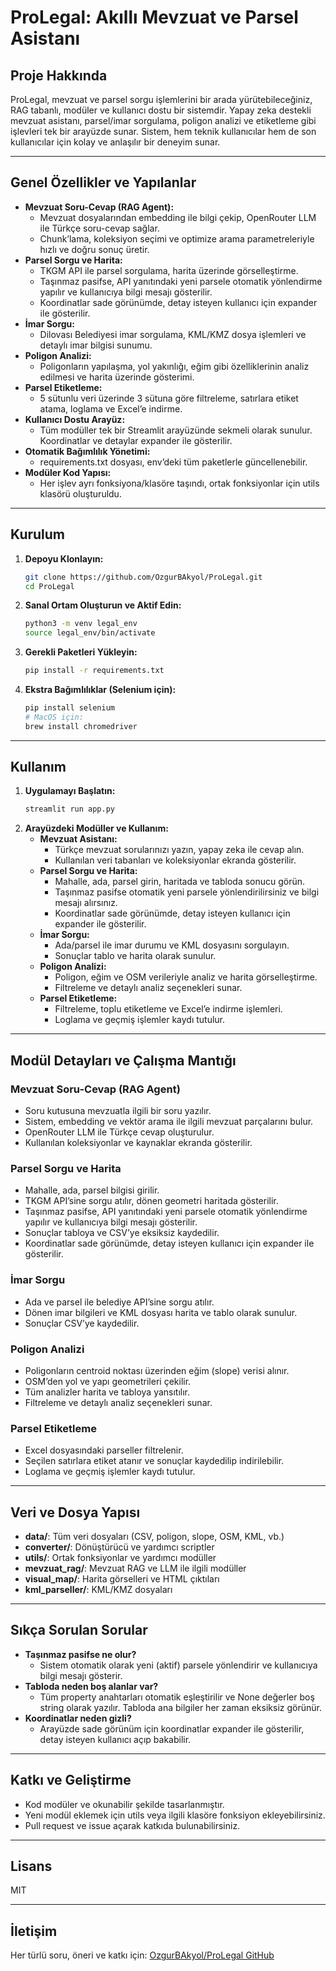 # ProLegal: Akıllı Mevzuat ve Parsel Asistanı

## Proje Hakkında
ProLegal, mevzuat ve parsel sorgu işlemlerini bir arada yürütebileceğiniz, RAG tabanlı, modüler ve kullanıcı dostu bir sistemdir. Yapay zeka destekli mevzuat asistanı, parsel/imar sorgulama, poligon analizi ve etiketleme gibi işlevleri tek bir arayüzde sunar. Sistem, hem teknik kullanıcılar hem de son kullanıcılar için kolay ve anlaşılır bir deneyim sunar.

---

## Genel Özellikler ve Yapılanlar
- **Mevzuat Soru-Cevap (RAG Agent):**
  - Mevzuat dosyalarından embedding ile bilgi çekip, OpenRouter LLM ile Türkçe soru-cevap sağlar.
  - Chunk’lama, koleksiyon seçimi ve optimize arama parametreleriyle hızlı ve doğru sonuç üretir.
- **Parsel Sorgu ve Harita:**
  - TKGM API ile parsel sorgulama, harita üzerinde görselleştirme.
  - Taşınmaz pasifse, API yanıtındaki yeni parsele otomatik yönlendirme yapılır ve kullanıcıya bilgi mesajı gösterilir.
  - Koordinatlar sade görünümde, detay isteyen kullanıcı için expander ile gösterilir.
- **İmar Sorgu:**
  - Dilovası Belediyesi imar sorgulama, KML/KMZ dosya işlemleri ve detaylı imar bilgisi sunumu.
- **Poligon Analizi:**
  - Poligonların yapılaşma, yol yakınlığı, eğim gibi özelliklerinin analiz edilmesi ve harita üzerinde gösterimi.
- **Parsel Etiketleme:**
  - 5 sütunlu veri üzerinde 3 sütuna göre filtreleme, satırlara etiket atama, loglama ve Excel’e indirme.
- **Kullanıcı Dostu Arayüz:**
  - Tüm modüller tek bir Streamlit arayüzünde sekmeli olarak sunulur. Koordinatlar ve detaylar expander ile gösterilir.
- **Otomatik Bağımlılık Yönetimi:**
  - requirements.txt dosyası, env’deki tüm paketlerle güncellenebilir.
- **Modüler Kod Yapısı:**
  - Her işlev ayrı fonksiyona/klasöre taşındı, ortak fonksiyonlar için utils klasörü oluşturuldu.

---

## Kurulum
1. **Depoyu Klonlayın:**
   ```bash
   git clone https://github.com/OzgurBAkyol/ProLegal.git
   cd ProLegal
   ```
2. **Sanal Ortam Oluşturun ve Aktif Edin:**
   ```bash
   python3 -m venv legal_env
   source legal_env/bin/activate
   ```
3. **Gerekli Paketleri Yükleyin:**
   ```bash
   pip install -r requirements.txt
   ```
4. **Ekstra Bağımlılıklar (Selenium için):**
   ```bash
   pip install selenium
   # MacOS için:
   brew install chromedriver
   ```

---

## Kullanım
1. **Uygulamayı Başlatın:**
   ```bash
   streamlit run app.py
   ```
2. **Arayüzdeki Modüller ve Kullanım:**
   - **Mevzuat Asistanı:**
     - Türkçe mevzuat sorularınızı yazın, yapay zeka ile cevap alın.
     - Kullanılan veri tabanları ve koleksiyonlar ekranda gösterilir.
   - **Parsel Sorgu ve Harita:**
     - Mahalle, ada, parsel girin, haritada ve tabloda sonucu görün.
     - Taşınmaz pasifse otomatik yeni parsele yönlendirilirsiniz ve bilgi mesajı alırsınız.
     - Koordinatlar sade görünümde, detay isteyen kullanıcı için expander ile gösterilir.
   - **İmar Sorgu:**
     - Ada/parsel ile imar durumu ve KML dosyasını sorgulayın.
     - Sonuçlar tablo ve harita olarak sunulur.
   - **Poligon Analizi:**
     - Poligon, eğim ve OSM verileriyle analiz ve harita görselleştirme.
     - Filtreleme ve detaylı analiz seçenekleri sunar.
   - **Parsel Etiketleme:**
     - Filtreleme, toplu etiketleme ve Excel’e indirme işlemleri.
     - Loglama ve geçmiş işlemler kaydı tutulur.

---

## Modül Detayları ve Çalışma Mantığı
### Mevzuat Soru-Cevap (RAG Agent)
- Soru kutusuna mevzuatla ilgili bir soru yazılır.
- Sistem, embedding ve vektör arama ile ilgili mevzuat parçalarını bulur.
- OpenRouter LLM ile Türkçe cevap oluşturulur.
- Kullanılan koleksiyonlar ve kaynaklar ekranda gösterilir.

### Parsel Sorgu ve Harita
- Mahalle, ada, parsel bilgisi girilir.
- TKGM API’sine sorgu atılır, dönen geometri haritada gösterilir.
- Taşınmaz pasifse, API yanıtındaki yeni parsele otomatik yönlendirme yapılır ve kullanıcıya bilgi mesajı gösterilir.
- Sonuçlar tabloya ve CSV’ye eksiksiz kaydedilir.
- Koordinatlar sade görünümde, detay isteyen kullanıcı için expander ile gösterilir.

### İmar Sorgu
- Ada ve parsel ile belediye API’sine sorgu atılır.
- Dönen imar bilgileri ve KML dosyası harita ve tablo olarak sunulur.
- Sonuçlar CSV’ye kaydedilir.

### Poligon Analizi
- Poligonların centroid noktası üzerinden eğim (slope) verisi alınır.
- OSM’den yol ve yapı geometrileri çekilir.
- Tüm analizler harita ve tabloya yansıtılır.
- Filtreleme ve detaylı analiz seçenekleri sunar.

### Parsel Etiketleme
- Excel dosyasındaki parseller filtrelenir.
- Seçilen satırlara etiket atanır ve sonuçlar kaydedilip indirilebilir.
- Loglama ve geçmiş işlemler kaydı tutulur.

---

## Veri ve Dosya Yapısı
- **data/**: Tüm veri dosyaları (CSV, poligon, slope, OSM, KML, vb.)
- **converter/**: Dönüştürücü ve yardımcı scriptler
- **utils/**: Ortak fonksiyonlar ve yardımcı modüller
- **mevzuat_rag/**: Mevzuat RAG ve LLM ile ilgili modüller
- **visual_map/**: Harita görselleri ve HTML çıktıları
- **kml_parseller/**: KML/KMZ dosyaları

---

## Sıkça Sorulan Sorular
- **Taşınmaz pasifse ne olur?**
  - Sistem otomatik olarak yeni (aktif) parsele yönlendirir ve kullanıcıya bilgi mesajı gösterir.
- **Tabloda neden boş alanlar var?**
  - Tüm property anahtarları otomatik eşleştirilir ve None değerler boş string olarak yazılır. Tabloda ana bilgiler her zaman eksiksiz görünür.
- **Koordinatlar neden gizli?**
  - Arayüzde sade görünüm için koordinatlar expander ile gösterilir, detay isteyen kullanıcı açıp bakabilir.

---

## Katkı ve Geliştirme
- Kod modüler ve okunabilir şekilde tasarlanmıştır.
- Yeni modül eklemek için utils veya ilgili klasöre fonksiyon ekleyebilirsiniz.
- Pull request ve issue açarak katkıda bulunabilirsiniz.

---

## Lisans
MIT

---

## İletişim
Her türlü soru, öneri ve katkı için:
[OzgurBAkyol/ProLegal GitHub](https://github.com/OzgurBAkyol/ProLegal)
